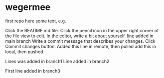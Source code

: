 # wegermee
first repo
here some text, e.g.

Click the README.md file.
Click the
pencil icon in the upper right corner of the file view to edit.
In the editor, write a bit about yourself.
line added in main branch
Write a commit message that describes your changes.
Click Commit changes button.
Added this line in remote, then pulled
add this in local, then pushed

Lines was added in branch1
Line added in branch2

First line added in branch3
